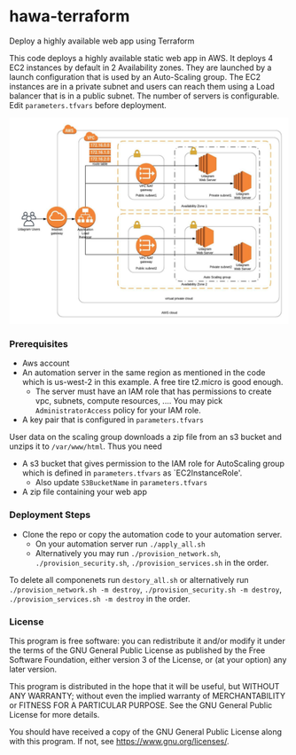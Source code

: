 # hawa-terraform
Deploy a highly available web app using Terraform

This code deploys a highly available static web app in AWS. It deploys 4 EC2 instances by default in 2 Availability zones. They are launched by a launch configuration that is used by an Auto-Scaling group. The EC2 instances are in a private subnet and users can reach them using a Load balancer that is in a public subnet.
The number of servers is configurable. Edit `parameters.tfvars` before deployment.

![](https://github.com/tadayoni1/HA-webapp/blob/master/diagram.jpeg)


### Prerequisites
- Aws account
- An automation server in the same region as mentioned in the code which is us-west-2 in this example. A free tire t2.micro is good enough.
  - The server must have an IAM role that has permissions to create vpc, subnets, compute resources, .... You may pick ```AdministratorAccess``` policy for your IAM role.
- A key pair that is configured in `parameters.tfvars`

User data on the scaling group downloads a zip file from an s3 bucket and unzips it to `/var/www/html`. 
Thus you need 
- A s3 bucket that gives permission to the IAM role for AutoScaling group which is defined in `parameters.tfvars` as `EC2InstanceRole'.
  - Also update `S3BucketName` in `parameters.tfvars`
- A zip file containing your web app

### Deployment Steps
- Clone the repo or copy the automation code to your automation server.
  - On your automation server run `./apply_all.sh`
  - Alternatively you may run `./provision_network.sh`, `./provision_security.sh`, `./provision_services.sh` in the order.

To delete all componenets run `destory_all.sh` or alternatively run `./provision_network.sh -m destroy`, `./provision_security.sh -m destroy`, `./provision_services.sh -m destroy` in the order.


### License

This program is free software: you can redistribute it and/or modify it under the terms of the GNU General Public License as published by the Free Software Foundation, either version 3 of the License, or (at your option) any later version.

This program is distributed in the hope that it will be useful, but WITHOUT ANY WARRANTY; without even the implied warranty of MERCHANTABILITY or FITNESS FOR A PARTICULAR PURPOSE.  See the GNU General Public License for more details.

You should have received a copy of the GNU General Public License along with this program.  If not, see <https://www.gnu.org/licenses/>.
